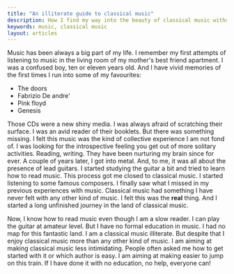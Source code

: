 ```yaml
---
title: "An illiterate guide to classical music"
description: How I find my way into the beauty of classical music without any formal education
keywords: music, classical music
layout: articles
---
```


Music has been always a big part of my life. I remember my first attempts of
listening to music in the living room of my mother's best friend apartment. I
was a confused boy, ten or eleven years old. And I have vivid memories of the
first times I run into some of my favourites:

- The doors
- Fabrizio De andre'
- Pink floyd
- Genesis

Those CDs were a new shiny media. I was always afraid of scratching their
surface. I was an avid reader of their booklets. But there was something
missing. I felt this music was the kind of collective experience I am not fond
of. I was looking for the introspective feeling you get out of more solitary
activities. Reading, writing. They have been nurturing my brain since for
ever. A couple of years later, I got into metal. And, to me, it was all about
the presence of lead guitars. I started studying the guitar a bit and tried to
learn how to read music. This process got me closed to classical music. I
started listening to some famous composers. I finally saw what I missed in my
previous experiences with music. Classical music had something I have never
felt with any other kind of music. I felt this was the **real** thing. And I
started a long unfinished journey in the land of classical music.

Now, I know how to read music even though I am a slow reader. I can play the
guitar at amateur level. But I have no formal education in music. I had no map
for this fantastic land. I am a classical music illiterate. But despite that I
enjoy classical music more than any other kind of music. I am aiming at making
classical music less intimidating. People often asked me how to get started
with it or which author is easy. I am aiming at making easier to jump on this
train. If I have done it with no education, no help, everyone can!
